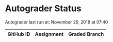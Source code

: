 # Autograder Status
Autograder last run at: November 29, 2018 at 07:40

| GitHub ID | Assignment | Graded Branch |
|-----------|------------|---------------|
